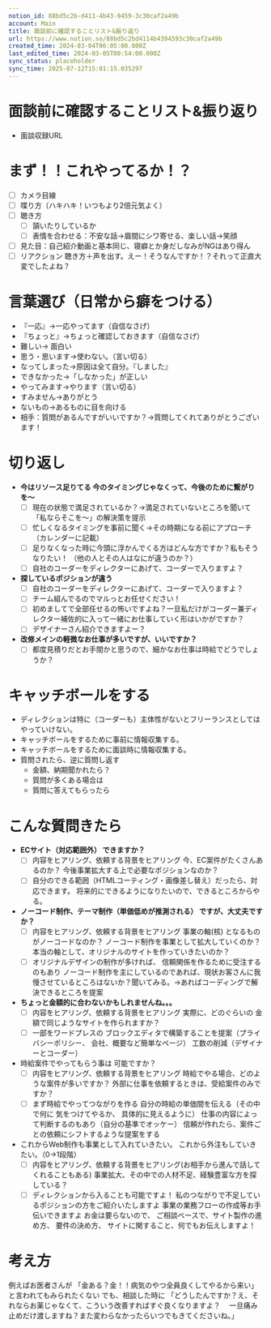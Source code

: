 ```yaml
---
notion_id: 88bd5c2b-d411-4b43-9459-3c30caf2a49b
account: Main
title: 面談前に確認することリスト&振り返り
url: https://www.notion.so/88bd5c2bd4114b4394593c30caf2a49b
created_time: 2024-03-04T06:05:00.000Z
last_edited_time: 2024-03-05T00:54:00.000Z
sync_status: placeholder
sync_time: 2025-07-12T15:01:15.035297
---
```

# 面談前に確認することリスト&振り返り

- 面談収録URL
# まず！！これやってるか！？
- [ ] カメラ目線
- [ ] 喋り方（ハキハキ！いつもより2倍元気よく）
- [ ] 聴き方
  - [ ] 頷いたりしているか
  - [ ] 表情を合わせる：不安な話→眉間にシワ寄せる、楽しい話→笑顔
- [ ] 見た目：自己紹介動画と基本同じ、寝癖とか身だしなみがNGはあり得ん
- [ ] リアクション
聴き方＋声を出す。えー！そうなんですか！？それって正直大変でしたよね？
# 言葉選び（日常から癖をつける）
- 『一応』→一応やってます（自信なさげ）
- 『ちょっと』→ちょっと確認しておきます（自信なさげ）
- 難しい→ 面白い
- 思う・思います→使わない。（言い切る）
- なってしまった→原因は全て自分。『しました』
- できなかった→「しなかった」が正しい
- やってみます→やります（言い切る）
- すみません→ありがとう
- ないもの→あるものに目を向ける
- 相手：質問があるんですがいいですか？→質問してくれてありがとうございます！
# 切り返し
- **今はリソース足りてる
今のタイミングじゃなくって、今後のために繋がりを〜**
  - [ ] 現在の状態で満足されているか？→満足されていないところを聞いて「私ならそこを〜」の解決策を提示
  - [ ] 忙しくなるタイミングを事前に聞く→その時期になる前にアプローチ
（カレンダーに記載）
  - [ ] 足りなくなった時に今頭に浮かんでくる方はどんな方ですか？私もそうなりたい！
（他の人とその人はなにが違うのか？）
  - [ ] 自社のコーダーをディレクターにあげて、コーダーで入りますよ？
- **探しているポジションが違う**
  - [ ] 自社のコーダーをディレクターにあげて、コーダーで入りますよ？
  - [ ] チーム組んでるのでマルっとお任せください！
  - [ ] 初めましてで全部任せるの怖いですよね？一旦私だけがコーダー兼ディレクター補佐的に入って一緒にお仕事していく形はいかがですか？
  - [ ] デザイナーさん紹介できますよー？
- **改修メインの軽微なお仕事が多いですが、いいですか？**
  - [ ] 都度見積りだとお手間かと思うので、細かなお仕事は時給でどうでしょうか？
# キャッチボールをする
- ディレクションは特に（コーダーも）主体性がないとフリーランスとしてはやっていけない。
- キャッチボールをするために事前に情報収集する。
- キャッチボールをするために面談時に情報収集する。
- 質問されたら、逆に質問し返す
  - 金額、納期聞かれたら？
  - 質問が多くある場合は
  - 質問に答えてもらったら
# こんな質問きたら
- **ECサイト（対応範囲外） できますか？**
  - [ ] 内容をヒアリング、依頼する背景をヒアリング
 今、EC案件がたくさんあるのか？ 今後事業拡大する上で必要なポジションなのか？
  - [ ] 自分のできる範囲（HTMLコーティング・画像差し替え）だったら、対応できます。
 将来的にできるようになりたいので、できるところからやる。
- **ノーコード制作、テーマ制作（単価低めが推測される） ですが、大丈夫ですか？**
  - [ ] 内容をヒアリング、依頼する背景をヒアリング
事業の軸(核) となるものがノーコードなのか？
ノーコード制作を事業として拡大していくのか？
本当の軸として、オリジナルのサイトを作っていきたいのか？
  - [ ] オリジナルデザインの制作が多ければ、 信頼関係を作るために受注するのもあり
ノーコード制作を主にしているのであれば、現状お客さんに我慢させているところはないか？聞いてみる。→あればコーディングで解決できるところを提案
- **ちょっと金額的に合わないかもしれませんね。。。**
  - [ ] 内容をヒアリング、依頼する背景をヒアリング
実際に、どのぐらいの 金額で同じようなサイトを作られますか？
  - [ ] 一部をワードプレスの ブロックエディタで構築することを提案（プライバシーポリシー、 会社、概要など簡単なページ） 工数の削減（デザイナーとコーダー）
- 時給案件でやってもらう事は 可能ですか？
  - [ ] 内容をヒアリング、依頼する背景をヒアリング
時給でやる場合、どのような案件が多いですか？
外部に仕事を依頼するときは、受給案件のみですか？
  - [ ] まず時給でやってつながりを作る
 自分の時給の単価間を伝える（その中で何に 気をつけてやるか、 具体的に見えるように）
仕事の内容によって判断するのもあり（自分の基準でオッケー）
信頼が作れたら、案件ごとの依頼にシフトするような提案をする
- これからWeb制作も事業として入れていきたい。
これから外注もしていきたい。（0→1段階）
  - [ ] 内容をヒアリング、依頼する背景をヒアリング(お相手から進んで話してくれることもある)
事業拡大、その中での人材不足、経験豊富な方を探している？
  - [ ] ディレクションから入ることも可能ですよ！
私のつながりで不足しているポジションの方をご紹介いたしますよ
事業の業務フローの作成等お手伝いできますよ
お金は要らないので、 ご相談ベースで、サイト製作の進め方、 要件の決め方、 サイトに関すること、何でもお伝えしますよ！
# 考え方
例えばお医者さんが
「金ある？金！！病気のやつ全員良くしてやるから来い」
と言われてもみられたくない
でも、相談した時に
「どうしたんですか？え、それならお薬じゃなくて、こういう改善すればすぐ良くなりますよ？
　一旦痛み止めだけ渡しますね？また変わらなかったらいつでもきてくださいね。」